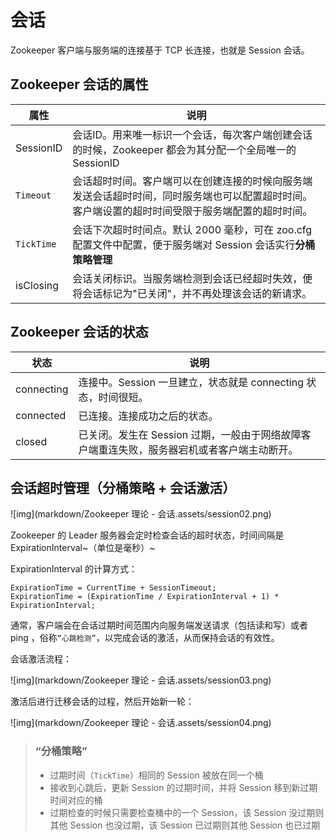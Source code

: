 # 会话

Zookeeper 客户端与服务端的连接基于 TCP 长连接，也就是 Session 会话。

## Zookeeper 会话的属性

| 属性       | 说明                                                         |
| ---------- | ------------------------------------------------------------ |
| SessionID  | 会话ID。用来唯一标识一个会话，每次客户端创建会话的时候，Zookeeper 都会为其分配一个全局唯一的 SessionID |
| `Timeout`  | 会话超时时间。客户端可以在创建连接的时候向服务端发送会话超时时间，同时服务端也可以配置超时时间。客户端设置的超时时间受限于服务端配置的超时时间。 |
| `TickTime` | 会话下次超时时间点。默认 2000 毫秒，可在 zoo.cfg 配置文件中配置，便于服务端对 Session 会话实行**分桶策略管理** |
| isClosing  | 会话关闭标识。当服务端检测到会话已经超时失效，便将会话标记为"已关闭"，并不再处理该会话的新请求。 |



## Zookeeper 会话的状态

| 状态       | 说明                                                         |
| ---------- | ------------------------------------------------------------ |
| connecting | 连接中。Session 一旦建立，状态就是 connecting 状态，时间很短。 |
| connected  | 已连接。连接成功之后的状态。                                 |
| closed     | 已关闭。发生在 Session 过期，一般由于网络故障客户端重连失败，服务器宕机或者客户端主动断开。 |



## 会话超时管理（分桶策略 + 会话激活）

![img](markdown/Zookeeper 理论 - 会话.assets/session02.png)

Zookeeper 的 Leader 服务器会定时检查会话的超时状态，时间间隔是 ExpirationInterval~（单位是毫秒）~

ExpirationInterval 的计算方式：

```
ExpirationTime = CurrentTime + SessionTimeout;
ExpirationTime = (ExpirationTime / ExpirationInterval + 1) * ExpirationInterval;
```



通常，客户端会在会话过期时间范围内向服务端发送请求（包括读和写）或者 ping ，俗称`“心跳检测”`，以完成会话的激活，从而保持会话的有效性。

会话激活流程：

![img](markdown/Zookeeper 理论 - 会话.assets/session03.png)

激活后进行迁移会话的过程，然后开始新一轮：

![img](markdown/Zookeeper 理论 - 会话.assets/session04.png)



>   ### “分桶策略”
>
>   -   过期时间（`TickTime`）相同的 Session 被放在同一个桶
>   -   接收到心跳后，更新 Session 的过期时间，并将 Session 移到新过期时间对应的桶
>   -   过期检查的时候只需要检查桶中的一个 Session，该 Session 没过期则其他 Session 也没过期，该 Session 已过期则其他 Session 也已过期